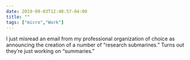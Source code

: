 ```yaml
---
date: 2019-09-03T12:40:57-04:00
title: ""
tags: ["micro","Work"]
---
```

I just misread an email from my professional organization of choice as announcing the creation of a number of “research submarines.” Turns out they’re just working on “summaries.”
